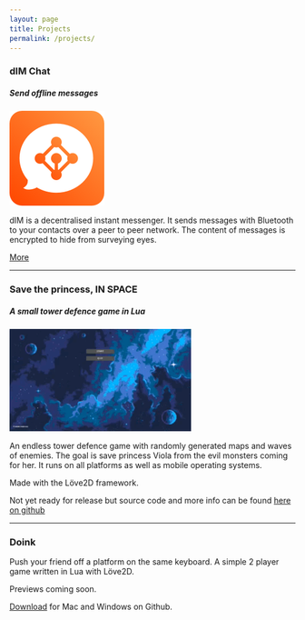 ```yaml
---
layout: page
title: Projects 
permalink: /projects/
---
```


### dIM Chat
##### Send offline messages

![dIM Icon](/dim/icon.png "dIM icon")

dIM is a decentralised instant messenger. It sends messages with Bluetooth to your contacts over a peer to peer network.
The content of messages is encrypted to hide from surveying eyes. 

[More](http://www.kaspermunch.xyz/dim.hmtl "Read more")

---

### Save the princess, IN SPACE
##### A small tower defence game in Lua

![GIF showing a preview](/images/save_the_princess.gif "Save the princess, IN SPACE")

An endless tower defence game with randomly generated maps and waves of enemies. The goal is save
princess Viola from the evil monsters coming for her. It runs on all platforms
as well as mobile operating systems.

Made with the Löve2D framework.

Not yet ready for release but source code and more info can be found [here on github](https://github.com/KaffeDiem/TowerDefence)


---

### Doink

Push your friend off a platform on the same keyboard.
A simple 2 player game written in Lua with Löve2D.

Previews coming soon.

[Download](https://github.com/KaffeDiem/Doink/releases "Go to Github releases") for Mac and Windows on Github.
